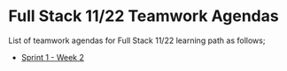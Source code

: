 # Full Stack 11/22 Teamwork Agendas

List of teamwork agendas for Full Stack 11/22  learning path as follows;

- [Sprint 1 - Week 2](./tw-001-student.pdf)
